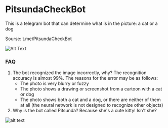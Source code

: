 # PitsundaCheckBot
This is a telegram bot that can determine what is in the picture: a cat or a dog

Sourse: t.me/PitsundaCheckBot

![Alt Text](https://s6.gifyu.com/images/bot_demo.gif)

### FAQ
1. The bot recognized the image incorrectly, why?
   The recognition accuracy is almost 99%. The reasons for the error may be as follows:
      - The photo is very blurry or fuzzy
      - The photo shows a drawing or screenshot from a cartoon with a cat or dog
      - The photo shows both a cat and a dog, or there are neither of them at all (the neural network is not designed to recognize other objects)
2. Why is the bot called Pitsunda? Because she's a cute kitty! Isn't she?

![alt text](https://scontent-hel3-1.cdninstagram.com/v/t51.2885-15/sh0.08/e35/p640x640/52161745_2316477378568090_5979179406607283366_n.jpg?_nc_ht=scontent-hel3-1.cdninstagram.com&_nc_cat=110&_nc_ohc=CEVOc2QYp54AX-xC45R&tn=r9lb41Nhh3l7TRZW&edm=AP_V10EBAAAA&ccb=7-4&oh=8fc553c47b1021a2e914b3c68c5a2a26&oe=60F5C99F&_nc_sid=4f375e)
